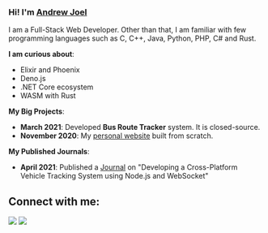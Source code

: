 ### Hi! I'm [Andrew Joel](https://andrew-joel.com)

I am a Full-Stack Web Developer. Other than that, I am familiar with few programming languages such as C, C++, Java, Python, PHP, C# and Rust.

**I am curious about**:
- Elixir and Phoenix 
- Deno.js
- .NET Core ecosystem
- WASM with Rust

**My Big Projects**:
- **March 2021**: Developed **Bus Route Tracker** system. It is closed-source.
- **November 2020**: My [personal website](https://andrew-joel.com) built from scratch.

**My Published Journals**:
- **April 2021**: Published a [Journal](https://isrjournals.org/journal-view/developing-a-cross-platform-vehicle-tracking-system-using-nodejs-and-websocket) on "Developing a Cross-Platform Vehicle Tracking System using Node.js and WebSocket"

## Connect with me:

<p align = "center">

[<img src ="https://img.shields.io/badge/website-%23.svg?&style=for-the-badge&logo=www&logoColor=white%22&color=black">](https://andrew-joel.com)
[<img src="https://img.shields.io/badge/linkedin-%2312100E.svg?&style=for-the-badge&logo=linkedin&logoColor=white&color=black" />](https://www.linkedin.com/in/andrew-joel-440a72152/)
</p>
